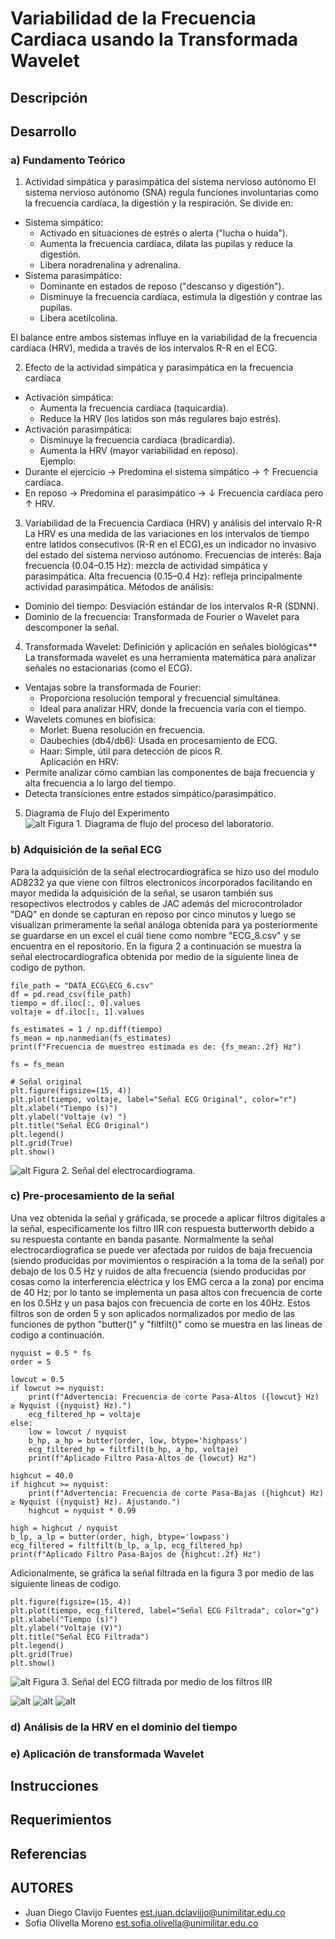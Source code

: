 # Variabilidad de la Frecuencia Cardiaca usando la Transformada Wavelet 

## Descripción

## Desarrollo
### a) Fundamento Teórico
1. Actividad simpática y parasimpática del sistema nervioso autónomo 
El sistema nervioso autónomo (SNA) regula funciones involuntarias como la frecuencia cardíaca, la digestión y la respiración. Se divide en:   
- Sistema simpático:   
  - Activado en situaciones de estrés o alerta ("lucha o huida").   
  - Aumenta la frecuencia cardíaca, dilata las pupilas y reduce la digestión.   
  - Libera noradrenalina y adrenalina.   
- Sistema parasimpático:   
  - Dominante en estados de reposo ("descanso y digestión").   
  - Disminuye la frecuencia cardíaca, estimula la digestión y contrae las pupilas.   
  - Libera acetilcolina.   

El balance entre ambos sistemas influye en la variabilidad de la frecuencia cardíaca (HRV), medida a través de los intervalos R-R en el ECG.   

2. Efecto de la actividad simpática y parasimpática en la frecuencia cardíaca 
- Activación simpática:   
  - Aumenta la frecuencia cardíaca (taquicardia).   
  - Reduce la HRV (los latidos son más regulares bajo estrés).   
- Activación parasimpática:   
  - Disminuye la frecuencia cardíaca (bradicardia).   
  - Aumenta la HRV (mayor variabilidad en reposo).   
Ejemplo:   
- Durante el ejercicio → Predomina el sistema simpático → ↑ Frecuencia cardíaca. 
- En reposo → Predomina el parasimpático → ↓ Frecuencia cardíaca pero ↑ HRV.   

3. Variabilidad de la Frecuencia Cardíaca (HRV) y análisis del intervalo R-R 
La HRV es una medida de las variaciones en los intervalos de tiempo entre latidos consecutivos (R-R en el ECG),es un indicador no invasivo del estado del sistema nervioso autónomo. 
Frecuencias de interés: 
Baja frecuencia (0.04–0.15 Hz): mezcla de actividad simpática y parasimpática. 
Alta frecuencia (0.15–0.4 Hz): refleja principalmente actividad parasimpática. 
Métodos de análisis:   
- Dominio del tiempo: Desviación estándar de los intervalos R-R (SDNN).   
- Dominio de la frecuencia: Transformada de Fourier o Wavelet para descomponer la señal.   
4. Transformada Wavelet: Definición y aplicación en señales biológicas**   
La transformada wavelet es una herramienta matemática para analizar señales no estacionarias (como el ECG).   
- Ventajas sobre la transformada de Fourier:   
  - Proporciona resolución temporal y frecuencial simultánea.   
  - Ideal para analizar HRV, donde la frecuencia varía con el tiempo.   
- Wavelets comunes en biofisica:   
  - Morlet: Buena resolución en frecuencia.   
  - Daubechies (db4/db6): Usada en procesamiento de ECG.   
  - Haar: Simple, útil para detección de picos R.   
Aplicación en HRV:   
- Permite analizar cómo cambian las componentes de baja frecuencia y alta frecuencia a lo largo del tiempo.   
- Detecta transiciones entre estados simpático/parasimpático.   
5. Diagrama de Flujo del Experimento  
![alt](DiagramaDeFlujo.png)
Figura 1. Diagrama de flujo del proceso del laboratorio.

### b) Adquisición de la señal ECG 
Para la adquisición de la señal electrocardiográfica se hizo uso del modulo AD8232 ya que viene con filtros electronicos incorporados facilitando en mayor medida la adquisición de la señal, se usaron también sus resopectivos electrodos y cables de JAC además del microcontrolador "DAQ" en donde se capturan en reposo por cinco minutos y luego se visualizan primeramente la señal análoga obtenida para ya posteriormente se guardarse en un excel el cuál tiene como nombre "ECG_8.csv" y se encuentra en el repositorio. 
En la figura 2 a continuación se muestra la señal electrocardiografica obtenida por medio de la siguiente linea de codigo de python.

    file_path = "DATA_ECG\ECG_6.csv"
    df = pd.read_csv(file_path)
    tiempo = df.iloc[:, 0].values
    voltaje = df.iloc[:, 1].values
    
    fs_estimates = 1 / np.diff(tiempo)
    fs_mean = np.nanmedian(fs_estimates)
    print(f"Frecuencia de muestreo estimada es de: {fs_mean:.2f} Hz")
    
    fs = fs_mean
    
    # Señal original
    plt.figure(figsize=(15, 4))
    plt.plot(tiempo, voltaje, label="Señal ECG Original", color="r")
    plt.xlabel("Tiempo (s)")
    plt.ylabel("Voltaje (v) ")
    plt.title("Señal ECG Original")
    plt.legend()
    plt.grid(True)
    plt.show()
![alt](ECG_Original.png)
Figura 2. Señal del electrocardiograma.

### c) Pre-procesamiento de la señal 
Una vez obtenida la señal y gráficada, se procede a aplicar filtros digitales a la señal, especificamente los filtro IIR con respuesta butterworth debido a su respuesta contante en banda pasante. Normalmente la señal electrocardiografica se puede ver afectada por ruidos de baja frecuencia (siendo producidas por movimientos o respiración a la toma de la señal) por debajo de los 0.5 Hz y ruidos de alta frecuencia (siendo producidas por cosas como la interferencia eléctrica y los EMG cerca a la zona) por encima de 40 Hz; por lo tanto se implementa un pasa altos con frecuencia de corte en los 0.5Hz y un pasa bajos con frecuencia de corte en los 40Hz. Estos filtros son de orden 5 y son aplicados normalizados por medio de las funciones de python "butter()" y "filtfilt()" como se muestra en las lineas de codigo a continuación. 

    nyquist = 0.5 * fs
    order = 5
    
    lowcut = 0.5
    if lowcut >= nyquist:
        print(f"Advertencia: Frecuencia de corte Pasa-Altos ({lowcut} Hz) ≥ Nyquist ({nyquist} Hz).")
        ecg_filtered_hp = voltaje
    else:
        low = lowcut / nyquist
        b_hp, a_hp = butter(order, low, btype='highpass')
        ecg_filtered_hp = filtfilt(b_hp, a_hp, voltaje)
        print(f"Aplicado Filtro Pasa-Altos de {lowcut} Hz")
    
    highcut = 40.0
    if highcut >= nyquist:
        print(f"Advertencia: Frecuencia de corte Pasa-Bajas ({highcut} Hz) ≥ Nyquist ({nyquist} Hz). Ajustando.")
        highcut = nyquist * 0.99
    
    high = highcut / nyquist
    b_lp, a_lp = butter(order, high, btype='lowpass')
    ecg_filtered = filtfilt(b_lp, a_lp, ecg_filtered_hp)
    print(f"Aplicado Filtro Pasa-Bajos de {highcut:.2f} Hz")

Adicionalmente, se gráfica la señal filtrada en la figura 3 por medio de las siguiente lineas de codigo.

    plt.figure(figsize=(15, 4))
    plt.plot(tiempo, ecg_filtered, label="Señal ECG Filtrada", color="g")
    plt.xlabel("Tiempo (s)")
    plt.ylabel("Voltaje (V)")
    plt.title("Señal ECG Filtrada")
    plt.legend()
    plt.grid(True)
    plt.show()

![alt](ECG_Filtrada.png)
Figura 3. Señal del ECG filtrada por medio de los filtros IIR

![alt](ECG_Picos.png)
![alt](IntervalosRR.png)
![alt](Interpolada.png)


### d) Análisis de la HRV en el dominio del tiempo 
### e) Aplicación de transformada Wavelet

## Instrucciones

## Requerimientos

## Referencias

## AUTORES
- Juan Diego Clavijo Fuentes
  est.juan.dclavijjo@unimilitar.edu.co
- Sofia Olivella Moreno
  est.sofia.olivella@unimilitar.edu.co
